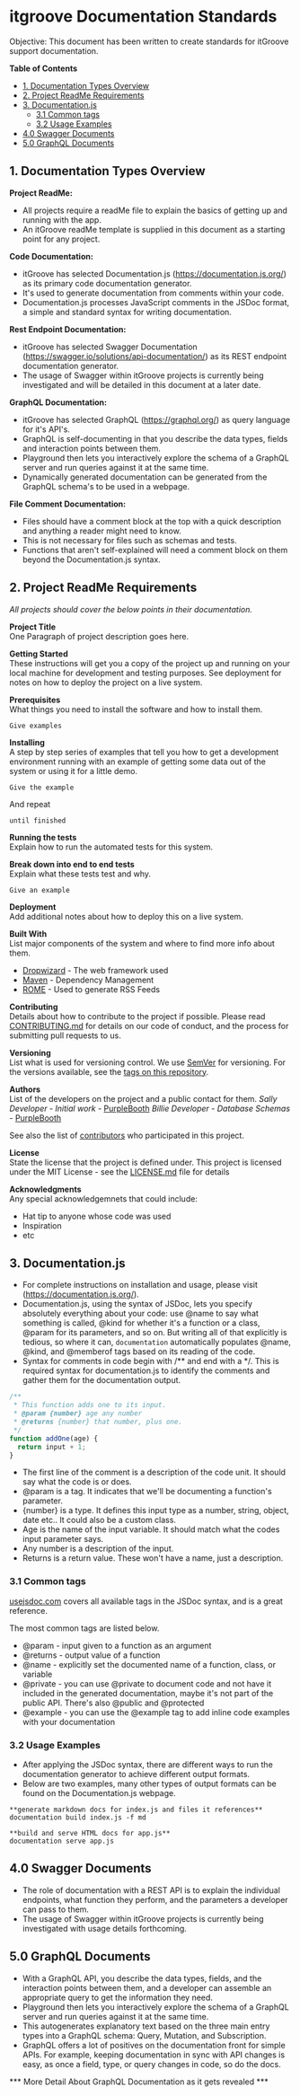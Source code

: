 # itgroove Documentation Standards

Objective: This document has been written to create standards for itGroove support documentation.

<!-- START doctoc generated TOC please keep comment here to allow auto update -->
<!-- DON'T EDIT THIS SECTION, INSTEAD RE-RUN doctoc TO UPDATE -->
**Table of Contents**  

- [1. Documentation Types Overview](#1-documentation-types-overview)
- [2. Project ReadMe Requirements](#2-project-readme-requirements)
- [3. Documentation.js](#3-documentationjs)
  - [3.1 Common tags](#31-common-tags)
  - [3.2 Usage Examples](#32-usage-examples)
- [4.0 Swagger Documents](#40-swagger-documents)
- [5.0 GraphQL Documents](#50-graphql-documents)

<!-- END doctoc generated TOC please keep comment here to allow auto update -->

## 1. Documentation Types Overview  

**Project ReadMe:** 
* All projects require a readMe file to explain the basics of getting up and running with the app. 
* An itGroove readMe template is supplied in this document as a starting point for any project.  

**Code Documentation:** 
* itGroove has selected Documentation.js (https://documentation.js.org/) as its primary code documentation generator. 
* It's used to generate documentation from comments within your code. 
* Documentation.js processes JavaScript comments in the JSDoc format, a simple and standard syntax for writing documentation.

**Rest Endpoint Documentation:** 
* itGroove has selected Swagger Documentation (https://swagger.io/solutions/api-documentation/) as its REST endpoint documentation generator.
* The usage of Swagger within itGroove projects is currently being investigated and will be detailed in this document at a later date.   

**GraphQL Documentation:**
* itGroove has selected GraphQL (https://graphql.org/) as query language for it's API's.
* GraphQL is self-documenting in that you describe the data types, fields and interaction points between them. 
* Playground then lets you interactively explore the schema of a GraphQL server and run queries against it at the same time.
* Dynamically generated documentation can be generated from the GraphQL schema's to be used in a webpage. 

**File Comment Documentation:** 
* Files should have a comment block at the top with a quick description and anything a reader might need to know. 
* This is not necessary for files such as schemas and tests.
* Functions that aren't self-explained will need a comment block on them beyond the Documentation.js syntax.

## 2. Project ReadMe Requirements

*All projects should cover the below points in their documentation.* 

**Project Title**  
One Paragraph of project description goes here.

**Getting Started**  
These instructions will get you a copy of the project up and running on your local machine for development and testing purposes. 
See deployment for notes on how to deploy the project on a live system.

**Prerequisites**  
What things you need to install the software and how to install them.

```
Give examples
```

**Installing**    
A step by step series of examples that tell you how to get a development environment running
with an example of getting some data out of the system or using it for a little demo.

```
Give the example
```

And repeat

```
until finished
```

**Running the tests**  
Explain how to run the automated tests for this system.

**Break down into end to end tests**  
Explain what these tests test and why.

```
Give an example
```

**Deployment**  
Add additional notes about how to deploy this on a live system.

**Built With**  
List major components of the system and where to find more info about them.  
* [Dropwizard](http://www.dropwizard.io/1.0.2/docs/) - The web framework used
* [Maven](https://maven.apache.org/) - Dependency Management
* [ROME](https://rometools.github.io/rome/) - Used to generate RSS Feeds

**Contributing**  
Details about how to contribute to the project if possible.
Please read [CONTRIBUTING.md](https://gist.github.com/PurpleBooth/b24679402957c63ec426) for details on our code of conduct, and the process for submitting pull requests to us.

**Versioning**    
List what is used for versioning control.
We use [SemVer](http://semver.org/) for versioning. For the versions available, see the [tags on this repository](https://github.com/your/project/tags). 

**Authors**     
List of the developers on the project and a public contact for them. 
*Sally Developer* - *Initial work* - [PurpleBooth](https://github.com/PurpleBooth)
*Billie Developer* - *Database Schemas* - [PurpleBooth](https://github.com/PurpleBooth)

See also the list of [contributors](https://github.com/your/project/contributors) who participated in this project.

**License**     
State the license that the project is defined under.
This project is licensed under the MIT License - see the [LICENSE.md](LICENSE.md) file for details

**Acknowledgments**    
Any special acknowledgemnets that could include:
* Hat tip to anyone whose code was used
* Inspiration
* etc

## 3. Documentation.js

* For complete instructions on installation and usage, please visit (https://documentation.js.org/). 
* Documentation.js, using the syntax of JSDoc, lets you specify absolutely everything about your code: use @name to say what something is called, @kind for whether it's a function or a class, @param for its parameters, and so on. But writing all of that explicitly is tedious, so where it can, `documentation` automatically populates @name, @kind, and @memberof tags based on its reading of the code.
* Syntax for comments in code begin with /** and end with a */. This is required syntax for documentation.js to identify the comments and gather them for the documentation output. 

```js
/**
 * This function adds one to its input.
 * @param {number} age any number
 * @returns {number} that number, plus one.
 */
function addOne(age) {
  return input + 1;
}
```

* The first line of the comment is a description of the code unit. It should say what the code is or does.
* @param is a tag. It indicates that we'll be documenting a function's parameter. 
* {number} is a type. It defines this input type as a number, string, object, date etc.. It could also be a custom class.
* Age is the name of the input variable. It should match what the codes input parameter says. 
* Any number is a description of the input.
* Returns is a return value. These won't have a name, just a description.

### 3.1 Common tags

[usejsdoc.com](http://usejsdoc.org/index.html) covers all available tags in the
JSDoc syntax, and is a great reference.

The most common tags are listed below. 

* @param - input given to a function as an argument
* @returns - output value of a function
* @name - explicitly set the documented name of a function, class, or variable
* @private - you can use @private to document
  code and not have it included in the generated documentation,
  maybe it's not part of the public API. There's also @public and @protected 
* @example - you can use the @example tag to add inline code examples with your
  documentation

### 3.2 Usage Examples

* After applying the JSDoc syntax, there are different ways to run the documentation generator to achieve different output formats.
* Below are two examples, many other types of output formats can be found on the Documentation.js webpage. 

```
**generate markdown docs for index.js and files it references**  
documentation build index.js -f md

**build and serve HTML docs for app.js**  
documentation serve app.js
```

## 4.0 Swagger Documents

* The role of documentation with a REST API is to explain the individual endpoints, what function they perform, and the parameters a developer can pass to them.  
* The usage of Swagger within itGroove projects is currently being investigated with usage details forthcoming. 

## 5.0 GraphQL Documents

* With a GraphQL API, you describe the data types, fields, and the interaction points between them, and a developer can assemble an appropriate query to get the information they need.
* Playground then lets you interactively explore the schema of a GraphQL server and run queries against it at the same time.
* This autogenerates explanatory text based on the three main entry types into a GraphQL schema: Query, Mutation, and Subscription.
* GraphQL offers a lot of positives on the documentation front for simple APIs. For example, keeping documentation in sync with API changes is easy, as once a field, type, or query changes in code, so do the docs.

*** More Detail About GraphQL Documentation as it gets revealed ***



